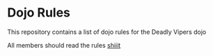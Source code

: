 Dojo Rules
==========

This repository contains a list of dojo rules for the Deadly Vipers dojo

All members should read the rules
[shiiit](https://github.com/deadlyvipers)
